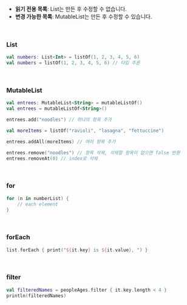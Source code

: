 - **읽기 전용 목록**: List는 만든 후 수정할 수 없습니다.
- **변경 가능한 목록**: MutableList는 만든 후 수정할 수 있습니다.

<br>

### List

```kotlin
val numbers: List<Int> = listOf(1, 2, 3, 4, 5, 6)
val numbers = listOf(1, 2, 3, 4, 5, 6) // 타입 추론
```

<br>

### MutableList

```kotlin
val entrees: MutableList<String> = mutableListOf()
val entrees = mutableListOf<String>()

entrees.add("noodles") // 하나의 항목 추가

val moreItems = listOf("ravioli", "lasagna", "fettuccine")

entrees.addAll(moreItems) // 여러 항목 추가

entrees.remove("noodles") // 항목 삭제, 삭제할 항목이 없으면 false 반환
entrees.removeAt(0) // index로 삭제
```

<br>

### for

```kotlin
for (n in numberList) {
    // each element
}
```

<br>

### forEach

```kotlin
list.forEach { print("${it.key} is ${it.value}, ") }
```

<br>

### filter

```kotlin
val filteredNames = peopleAges.filter { it.key.length < 4 }
println(filteredNames)
```

